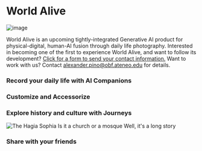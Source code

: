 # World Alive

![image](https://github.com/a-pino/world-alive/assets/131161383/c4032342-4481-4807-8439-4e49dd797c73)

World Alive is an upcoming tightly-integrated Generative AI product for physical-digital, human-AI fusion through daily life photography.
Interested in becoming one of the first to experience World Alive, and want to follow its development? [Click for a form to send your contact information.](https://forms.gle/kJsdCRVZMLoyFi616)
Want to work with us? Contact alexander.pino@obf.ateneo.edu for details.

### Record your daily life with AI Companions

### Customize and Accessorize

### Explore history and culture with Journeys

![The Hagia Sophia  Is it a church or a mosque Well, it's a long story](https://github.com/a-pino/world-alive/assets/131161383/9bfc2be2-5ae7-4294-a1c0-968afcf420aa)

### Share with your friends

